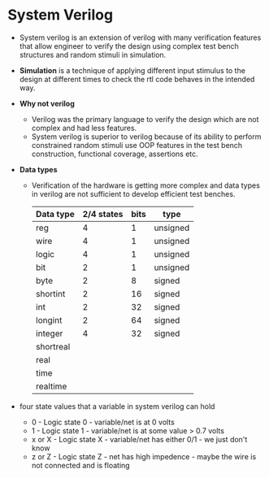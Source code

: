 # System Verilog

* System verilog is an extension of verilog with many verification features that allow engineer to verify the design using complex test bench structures and random stimuli in simulation.

* **Simulation** is a technique of applying different input stimulus to the design at different times to check the rtl code behaves in the intended way.

* **Why not verilog**
  * Verilog was the primary language to verify the design which are not complex and had less features.
  * System verilog is superior to verilog because of its ability to perform constrained random stimuli use OOP features in the test bench construction, functional coverage, assertions etc.

* **Data types**
  * Verification of the hardware is getting more complex and data types in verilog are not sufficient to develop efficient test benches.

    |Data type|2/4 states|bits|type|
    |---|---|---|---|
    |reg|4|1|unsigned|
    |wire|4|1|unsigned|
    |logic|4|1|unsigned|
    |bit|2|1|unsigned|
    |byte|2|8|signed|
    |shortint|2|16|signed|
    |int|2|32|signed|
    |longint|2|64|signed|
    |integer|4|32|signed|
    |shortreal||||
    |real||||
    |time||||
    |realtime||||

* four state values that a variable in system verilog can hold
  * 0 - Logic state 0 - variable/net is at 0 volts
  * 1 - Logic state 1 - variable/net is at some value > 0.7 volts
  * x or X - Logic state X - variable/net has either 0/1 - we just don't know
  * z or Z - Logic state Z - net has high impedence - maybe the wire is not connected and is floating
